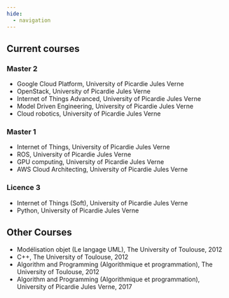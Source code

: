 ```yaml
---
hide:
  - navigation
---
```


## Current courses

### Master 2

* Google Cloud Platform, University of Picardie Jules Verne
* OpenStack, University of Picardie Jules Verne
* Internet of Things Advanced, University of Picardie Jules Verne
* Model Driven Engineering, University of Picardie Jules Verne
* Cloud robotics, University of Picardie Jules Verne


### Master 1

* Internet of Things, University of Picardie Jules Verne
* ROS, University of Picardie Jules Verne
* GPU computing, University of Picardie Jules Verne
* AWS Cloud Architecting, University of Picardie Jules Verne


### Licence 3

* Internet of Things (Soft), University of Picardie Jules Verne
* Python, University of Picardie Jules Verne


## Other Courses

* Modélisation objet (Le langage UML), The University of Toulouse, 2012
* C++, The University of Toulouse, 2012
* Algorithm and Programming (Algorithmique et programmation), The University of Toulouse, 2012
* Algorithm and Programming (Algorithmique et programmation), University of Picardie Jules Verne, 2017
